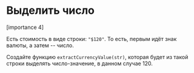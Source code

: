 # Выделить число

[importance 4]

Есть стоимость в виде строки: `"$120"`. То есть, первым идёт знак валюты, а затем -- число.

Создайте функцию `extractCurrencyValue(str)`, которая будет из такой строки выделять число-значение, в данном случае 120.

